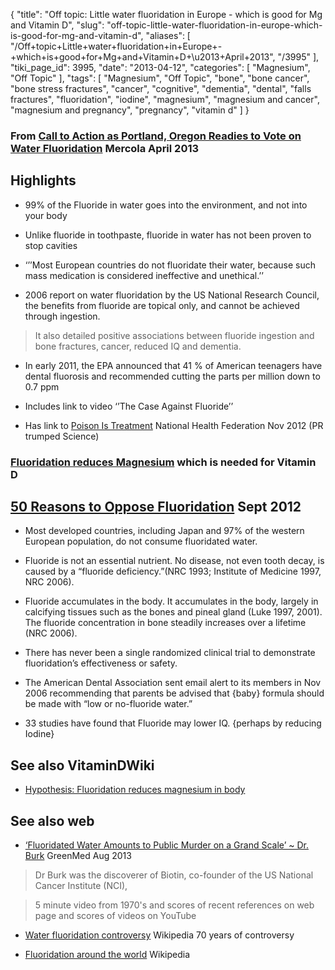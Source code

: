 {
    "title": "Off topic: Little water fluoridation in Europe - which is good for Mg and Vitamin D",
    "slug": "off-topic-little-water-fluoridation-in-europe-which-is-good-for-mg-and-vitamin-d",
    "aliases": [
        "/Off+topic+Little+water+fluoridation+in+Europe+-+which+is+good+for+Mg+and+Vitamin+D+\u2013+April+2013",
        "/3995"
    ],
    "tiki_page_id": 3995,
    "date": "2013-04-12",
    "categories": [
        "Magnesium",
        "Off Topic"
    ],
    "tags": [
        "Magnesium",
        "Off Topic",
        "bone",
        "bone cancer",
        "bone stress fractures",
        "cancer",
        "cognitive",
        "dementia",
        "dental",
        "falls fractures",
        "fluoridation",
        "iodine",
        "magnesium",
        "magnesium and cancer",
        "magnesium and pregnancy",
        "pregnancy",
        "vitamin d"
    ]
}


### From [Call to Action as Portland, Oregon Readies to Vote on Water Fluoridation](http://articles.mercola.com/sites/articles/archive/2013/04/11/portland-fluoridation.aspx?) Mercola April 2013

## Highlights

* 99% of the Fluoride in water goes into the environment, and not into your body

* Unlike fluoride in toothpaste, fluoride in water has not been proven to stop cavities

* ‘’’Most European countries do not fluoridate their water, because such mass medication is considered ineffective and unethical.’’

* 2006 report on water fluoridation by the US National Research Council, the benefits from fluoride are topical only, and cannot be achieved through ingestion. 

> It also detailed positive associations between fluoride ingestion and bone fractures, cancer, reduced IQ and dementia.

* In early 2011, the EPA announced that 41 % of American teenagers have dental fluorosis and recommended cutting the parts per million down to 0.7 ppm

* Includes link to video ‘’The Case Against Fluoride’’

* Has link to [Poison Is Treatment](http://www.thenhf.com/article.php?id=3443) National Health Federation Nov 2012  (PR trumped Science)

### [Fluoridation reduces Magnesium](http://www.mgwater.com/fl2.shtml%20) which is needed for Vitamin D

## [50 Reasons to Oppose Fluoridation](http://www.fluoridealert.org/articles/50-reasons/) Sept 2012

* Most developed countries, including Japan and 97% of the western European population, do not consume fluoridated water.

* Fluoride is not an essential nutrient. No disease, not even tooth decay, is caused by a “fluoride deficiency.”(NRC 1993; Institute of Medicine 1997, NRC 2006).

* Fluoride accumulates in the body. It accumulates in the body, largely in calcifying tissues such as the bones and pineal gland (Luke 1997, 2001). The fluoride concentration in bone steadily increases over a lifetime (NRC 2006).

* There has never been a single randomized clinical trial to demonstrate fluoridation’s effectiveness or safety.

* The American Dental Association sent email alert to its members in Nov 2006 recommending that parents be advised that {baby} formula should be made with “low or no-fluoride water.”

* 33 studies have found that Fluoride may lower IQ. {perhaps by reducing Iodine}

## See also VitaminDWiki

* [Hypothesis: Fluoridation reduces magnesium in body](/posts/hypothesis-fluoridation-reduces-magnesium-in-body)

## See also web

* [‘Fluoridated Water Amounts to Public Murder on a Grand Scale’ ~ Dr. Burk](http://tv.greenmedinfo.com/fluoridated-water-amounts-public-murder-grand-scale-dr-burk/) GreenMed Aug 2013

> Dr Burk was the discoverer of Biotin,  co-founder of the US National Cancer Institute (NCI),

> 5 minute video from 1970's and scores of recent references on web page and scores of videos on YouTube

* [Water fluoridation controversy](http://en.wikipedia.org/wiki/Water_fluoridation_controversy) Wikipedia  70 years of controversy

* [Fluoridation around the world](http://en.wikipedia.org/wiki/Fluoridation_by_country) Wikipedia